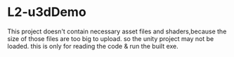 # L2-u3dDemo
This project doesn't contain necessary asset files and shaders,because the size of those files are too big to upload. so the unity project may not be loaded. this is only for reading the code & run the built exe.
